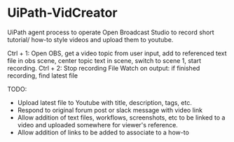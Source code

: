 # UiPath-VidCreator

UiPath agent process to operate Open Broadcast Studio to record short tutorial/ how-to style videos and upload them to youtube.

Ctrl + 1: Open OBS, get a video topic from user input, add to referenced text file in obs scene, center topic text in scene, switch to scene 1, start recording.
Ctrl + 2: Stop recording
File Watch on output: if finished recording, find latest file

TODO: 
* Upload latest file to Youtube with title, description, tags, etc.
* Respond to original forum post or slack message with video link
* Allow addition of text files, workflows, screenshots, etc to be linked to a video and uploaded somewhere for viewer's reference.
* Allow addition of links to be added to associate to a how-to
